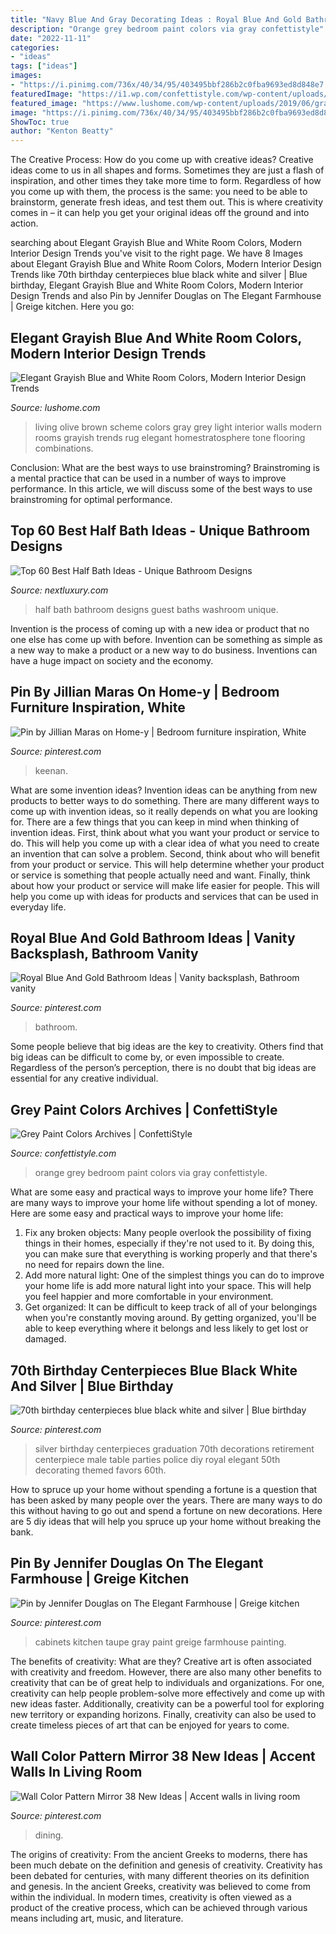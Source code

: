 ```yaml
---
title: "Navy Blue And Gray Decorating Ideas : Royal Blue And Gold Bathroom Ideas"
description: "Orange grey bedroom paint colors via gray confettistyle"
date: "2022-11-11"
categories:
- "ideas"
tags: ["ideas"]
images:
- "https://i.pinimg.com/736x/40/34/95/403495bbf286b2c0fba9693ed8d848e7.jpg"
featuredImage: "https://i1.wp.com/confettistyle.com/wp-content/uploads/2015/08/ORANGE-AND-GREY-BEDROOM-VIA-BHG.jpg"
featured_image: "https://www.lushome.com/wp-content/uploads/2019/06/gray-blue-color-trends-living-room-4.jpg"
image: "https://i.pinimg.com/736x/40/34/95/403495bbf286b2c0fba9693ed8d848e7.jpg"
ShowToc: true
author: "Kenton Beatty"
---
```



The Creative Process: How do you come up with creative ideas?
Creative ideas come to us in all shapes and forms. Sometimes they are just a flash of inspiration, and other times they take more time to form. Regardless of how you come up with them, the process is the same: you need to be able to brainstorm, generate fresh ideas, and test them out. This is where creativity comes in – it can help you get your original ideas off the ground and into action.

	

		
searching about Elegant Grayish Blue and White Room Colors, Modern Interior Design Trends you've visit to the right page. We have 8 Images about Elegant Grayish Blue and White Room Colors, Modern Interior Design Trends like 70th birthday centerpieces blue black white and silver | Blue birthday, Elegant Grayish Blue and White Room Colors, Modern Interior Design Trends and also Pin by Jennifer Douglas on The Elegant Farmhouse | Greige kitchen. Here you go:
		
    
## Elegant Grayish Blue And White Room Colors, Modern Interior Design Trends

<img loading=lazy src="https://www.lushome.com/wp-content/uploads/2019/06/gray-blue-color-trends-living-room-4.jpg" onerror="this.onerror=null;this.src='https://tse1.mm.bing.net/th?id=OIP.wtwC2ZoVrFIrJwDrpLKkIQHaE8&amp;pid=15.1';" alt="Elegant Grayish Blue and White Room Colors, Modern Interior Design Trends">

_Source: lushome.com_

>living olive brown scheme colors gray grey light interior walls modern rooms grayish trends rug elegant homestratosphere tone flooring combinations. 

	

Conclusion: What are the best ways to use brainstroming?
Brainstroming is a mental practice that can be used in a number of ways to improve performance. In this article, we will discuss some of the best ways to use brainstroming for optimal performance.

    
## Top 60 Best Half Bath Ideas - Unique Bathroom Designs

<img loading=lazy src="http://nextluxury.com/wp-content/uploads/half-bath-ideas-1.jpg" onerror="this.onerror=null;this.src='https://tse4.mm.bing.net/th?id=OIP.qHvbEWZjFINKYSdQoqpyVgAAAA&amp;pid=15.1';" alt="Top 60 Best Half Bath Ideas - Unique Bathroom Designs">

_Source: nextluxury.com_

>half bath bathroom designs guest baths washroom unique. 

	

Invention is the process of coming up with a new idea or product that no one else has come up with before. Invention can be something as simple as a new way to make a product or a new way to do business. Inventions can have a huge impact on society and the economy.

    
## Pin By Jillian Maras On Home-y | Bedroom Furniture Inspiration, White

<img loading=lazy src="https://i.pinimg.com/736x/40/34/95/403495bbf286b2c0fba9693ed8d848e7.jpg" onerror="this.onerror=null;this.src='https://tse3.mm.bing.net/th?id=OIP.yPxIMdQTJ0HwzeGN-qSpLAHaJ4&amp;pid=15.1';" alt="Pin by Jillian Maras on Home-y | Bedroom furniture inspiration, White">

_Source: pinterest.com_

>keenan. 

	

What are some invention ideas?
Invention ideas can be anything from new products to better ways to do something. There are many different ways to come up with invention ideas, so it really depends on what you are looking for. There are a few things that you can keep in mind when thinking of invention ideas. 
First, think about what you want your product or service to do. This will help you come up with a clear idea of what you need to create an invention that can solve a problem. Second, think about who will benefit from your product or service. This will help determine whether your product or service is something that people actually need and want. Finally, think about how your product or service will make life easier for people. This will help you come up with ideas for products and services that can be used in everyday life.

    
## Royal Blue And Gold Bathroom Ideas | Vanity Backsplash, Bathroom Vanity

<img loading=lazy src="https://i.pinimg.com/736x/61/64/c2/6164c27081359f080a3754c0a4bece88.jpg" onerror="this.onerror=null;this.src='https://tse1.mm.bing.net/th?id=OIP.KciDnb5PzHn6Zl_ljG6O8QHaLH&amp;pid=15.1';" alt="Royal Blue And Gold Bathroom Ideas | Vanity backsplash, Bathroom vanity">

_Source: pinterest.com_

>bathroom. 

	

Some people believe that big ideas are the key to creativity. Others find that big ideas can be difficult to come by, or even impossible to create. Regardless of the person’s perception, there is no doubt that big ideas are essential for any creative individual.

    
## Grey Paint Colors Archives | ConfettiStyle

<img loading=lazy src="https://i1.wp.com/confettistyle.com/wp-content/uploads/2015/08/ORANGE-AND-GREY-BEDROOM-VIA-BHG.jpg" onerror="this.onerror=null;this.src='https://tse1.mm.bing.net/th?id=OIP.HIpcNZUzYiaQE3Gmc6I1zQHaJ3&amp;pid=15.1';" alt="Grey Paint Colors Archives | ConfettiStyle">

_Source: confettistyle.com_

>orange grey bedroom paint colors via gray confettistyle. 

	

What are some easy and practical ways to improve your home life?
There are many ways to improve your home life without spending a lot of money. Here are some easy and practical ways to improve your home life: 
1. Fix any broken objects: Many people overlook the possibility of fixing things in their homes, especially if they're not used to it. By doing this, you can make sure that everything is working properly and that there's no need for repairs down the line. 
2. Add more natural light: One of the simplest things you can do to improve your home life is add more natural light into your space. This will help you feel happier and more comfortable in your environment. 
3. Get organized: It can be difficult to keep track of all of your belongings when you're constantly moving around. By getting organized, you'll be able to keep everything where it belongs and less likely to get lost or damaged.

    
## 70th Birthday Centerpieces Blue Black White And Silver | Blue Birthday

<img loading=lazy src="https://i.pinimg.com/736x/ce/15/28/ce15281975ff6811b78ae29b4de4e0e4--th-birthday-diy-birthday-centerpieces.jpg" onerror="this.onerror=null;this.src='https://tse2.mm.bing.net/th?id=OIP.01QCV9kAELCw3zwKVGFU9gHaJ3&amp;pid=15.1';" alt="70th birthday centerpieces blue black white and silver | Blue birthday">

_Source: pinterest.com_

>silver birthday centerpieces graduation 70th decorations retirement centerpiece male table parties police diy royal elegant 50th decorating themed favors 60th. 

	

How to spruce up your home without spending a fortune is a question that has been asked by many people over the years. There are many ways to do this without having to go out and spend a fortune on new decorations. Here are 5 diy ideas that will help you spruce up your home without breaking the bank.

    
## Pin By Jennifer Douglas On The Elegant Farmhouse | Greige Kitchen

<img loading=lazy src="https://i.pinimg.com/736x/a1/07/c9/a107c9260711c6f1ef1acbf69f989182--gray-kitchen-cabinets-painting-kitchen-cabinets.jpg" onerror="this.onerror=null;this.src='https://tse2.mm.bing.net/th?id=OIP.QrkQSbn5nfFXqdKfUdFXDwHaH5&amp;pid=15.1';" alt="Pin by Jennifer Douglas on The Elegant Farmhouse | Greige kitchen">

_Source: pinterest.com_

>cabinets kitchen taupe gray paint greige farmhouse painting. 

	

The benefits of creativity: What are they?
Creative art is often associated with creativity and freedom. However, there are also many other benefits to creativity that can be of great help to individuals and organizations. For one, creativity can help people problem-solve more effectively and come up with new ideas faster. Additionally, creativity can be a powerful tool for exploring new territory or expanding horizons. Finally, creativity can also be used to create timeless pieces of art that can be enjoyed for years to come.

    
## Wall Color Pattern Mirror 38 New Ideas | Accent Walls In Living Room

<img loading=lazy src="https://i.pinimg.com/736x/57/ca/2c/57ca2cb3565212553740eb29bb26be2c.jpg" onerror="this.onerror=null;this.src='https://tse3.mm.bing.net/th?id=OIP.gNBrrMocY0Yn6-ncwVkpawAAAA&amp;pid=15.1';" alt="Wall Color Pattern Mirror 38 New Ideas | Accent walls in living room">

_Source: pinterest.com_

>dining. 

	

The origins of creativity: From the ancient Greeks to moderns, there has been much debate on the definition and genesis of creativity.
Creativity has been debated for centuries, with many different theories on its definition and genesis. In the ancient Greeks, creativity was believed to come from within the individual. In modern times, creativity is often viewed as a product of the creative process, which can be achieved through various means including art, music, and literature.

